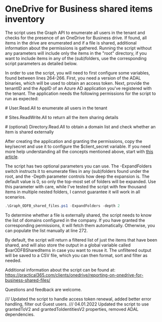 # OneDrive for Business shared items inventory

The script uses the Graph API to enumerate all users in the tenant and checks for the presence of an OneDrive for Business drive. If found, all items in the drive are enumerated and if a file is shared, additional information about the permissions is gathered. Running the script without any parameters will include only the items in the "root" directory, if you want to include items in any of the (sub)folders, use the corresponding script parameters as detailed below.

In order to use the script, you will need to first configure some variables, found between lines 264-266. First, you need a version of the ADAL binaries, which will be used to obtain an access token. Next, provide the tenantID and the AppID of an Azure AD application you've registered with the tenant. The application needs the following permissions for the script to run as expected:

\#    User.Read.All to enumerate all users in the tenant

\#    Sites.ReadWrite.All to return all the item sharing details

\#    (optional) Directory.Read.All to obtain a domain list and check whether an item is shared externally

After creating the application and granting the permissions, copy the key/secret and use it to configure the $client_secret variable. If you need more help understanding all the concepts mentioned above, start with [this article](https://docs.microsoft.com/en-us/graph/auth/auth-concepts).

The script has two optional parameters you can use. The -ExpandFolders switch instructs it to enumerate files in any (sub)folders found under the root, and the -Depth parameter controls how deep the expansion is. The default value is 0, so only the top-most set of folders will be expanded. Use this parameter with care, while I've tested the script with few thousand items in multiple nested folders, I cannot guarantee it will work in all scenarios.

```PowerShell
.\Graph_ODFB_shared_files.ps1 -ExpandFolders -depth 2
```
To determine whether a file is externally shared, the script needs to know the list of domains configured in the company. If you have granted the corresponding permissions, it will fetch them automatically. Otherwise, you can populate the list manually at line 272.

By default, the script will return a filtered list of just the items that have been shared, and will also store the output in a global variable called $varODFBSharedItems in case you want to reuse it. The unfiltered output will be saved to a CSV file, which you can then format, sort and filter as needed.

Additional information about the script can be found at: https://practical365.com/clients/onedrive/reporting-on-onedrive-for-business-shared-files/

Questions and feedback are welcome.

/// Updated the script to handle access token renewal, added better error handling, filter out Guest users.
/// 04.01.2022 Updated the script to use grantedToV2 and grantedToIdentitiesV2 properties, removed ADAL dependencies.
